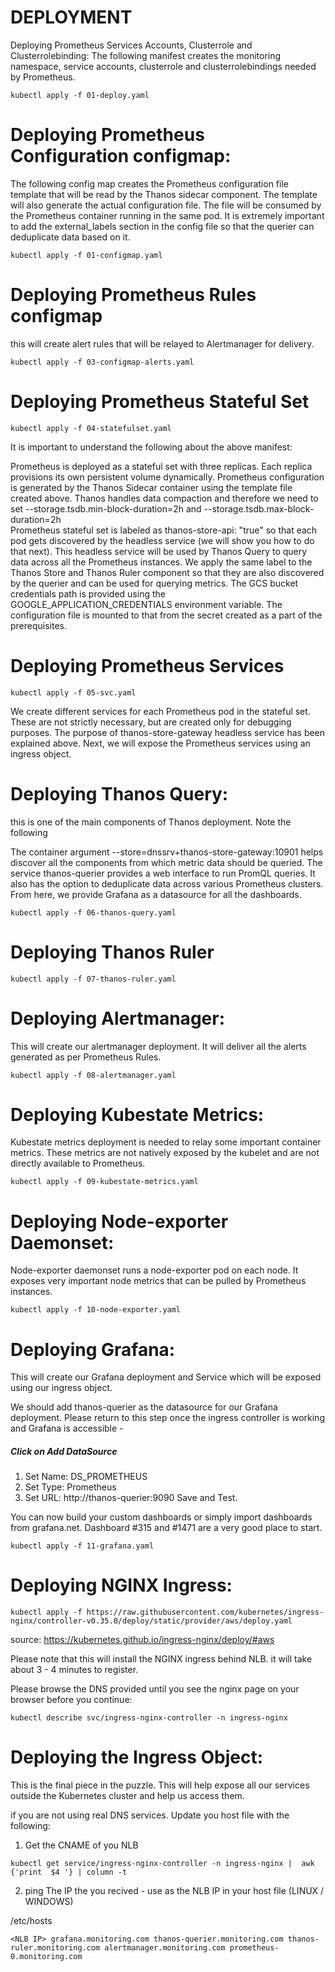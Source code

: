 # DEPLOYMENT 
Deploying Prometheus Services Accounts, Clusterrole and Clusterrolebinding: The following manifest creates the monitoring namespace, service accounts, clusterrole and clusterrolebindings needed by Prometheus. 
~~~
kubectl apply -f 01-deploy.yaml
~~~

# Deploying Prometheus Configuration configmap: 
The following config map creates the Prometheus configuration file template that will be read by the Thanos sidecar component. The template will also generate the actual configuration file. The file will be consumed by the Prometheus container running in the same pod. It is extremely important to add the external_labels section in the config file so that the querier can deduplicate data based on it.

~~~
kubectl apply -f 01-configmap.yaml
~~~

# Deploying Prometheus Rules configmap
this will create alert rules that will be relayed to Alertmanager for delivery.

~~~
kubectl apply -f 03-configmap-alerts.yaml
~~~

# Deploying Prometheus Stateful Set

~~~
kubectl apply -f 04-statefulset.yaml
~~~

It is important to understand the following about the above manifest:

Prometheus is deployed as a stateful set with three replicas. Each replica provisions its own persistent volume dynamically. 
Prometheus configuration is generated by the Thanos Sidecar container using the template file created above.
Thanos handles data compaction and therefore we need to set --storage.tsdb.min-block-duration=2h and --storage.tsdb.max-block-duration=2h  
Prometheus stateful set is labeled as thanos-store-api: "true" so that each pod gets discovered by the headless service (we will show you how to do that next). This headless service will be used by Thanos Query to query data across all the Prometheus instances. 
We apply the same label to the Thanos Store and Thanos Ruler component so that they are also discovered by the querier and can be used for querying metrics. 
The GCS bucket credentials path is provided using the GOOGLE_APPLICATION_CREDENTIALS environment variable. The configuration file is mounted to that from the secret created as a part of the prerequisites. 


# Deploying Prometheus Services
~~~
kubectl apply -f 05-svc.yaml
~~~

We create different services for each Prometheus pod in the stateful set. These are not strictly necessary, but are created only for debugging purposes. The purpose of thanos-store-gateway headless service has been explained above. Next, we will expose the Prometheus services using an ingress object. 


# Deploying Thanos Query: 
this is one of the main components of Thanos deployment. Note the following

The container argument --store=dnssrv+thanos-store-gateway:10901 helps discover all the components from which metric data should be queried.
The service thanos-querier provides a web interface to run PromQL queries. It also has the option to deduplicate data across various Prometheus clusters. 
From here, we provide Grafana as a datasource for all the dashboards.

~~~
kubectl apply -f 06-thanos-query.yaml
~~~

# Deploying Thanos Ruler
~~~
kubectl apply -f 07-thanos-ruler.yaml
~~~

# Deploying Alertmanager: 
This will create our alertmanager deployment. It will deliver all the alerts generated as per Prometheus Rules.

~~~
kubectl apply -f 08-alertmanager.yaml
~~~

# Deploying Kubestate Metrics:
Kubestate metrics deployment is needed to relay some important container metrics. These metrics are not natively exposed by the kubelet and are not directly available to Prometheus.

~~~
kubectl apply -f 09-kubestate-metrics.yaml
~~~

# Deploying Node-exporter Daemonset:
Node-exporter daemonset runs a node-exporter pod on each node. It exposes very important node metrics that can be pulled by Prometheus instances. 

~~~
kubectl apply -f 10-node-exporter.yaml
~~~

# Deploying Grafana: 
This will create our Grafana deployment and Service which will be exposed using our ingress object. 

We should add thanos-querier as the datasource for our Grafana deployment. Please return to this step once the ingress controller is working and Grafana is accessible - 

##### Click on Add DataSource
1. Set Name: DS_PROMETHEUS 
2. Set Type: Prometheus 
3. Set URL: http://thanos-querier:9090
Save and Test. 

You can now build your custom dashboards or simply import dashboards from grafana.net. Dashboard #315 and #1471 are a very good place to start. 


~~~
kubectl apply -f 11-grafana.yaml
~~~


# Deploying NGINX Ingress: 
~~~
kubectl apply -f https://raw.githubusercontent.com/kubernetes/ingress-nginx/controller-v0.35.0/deploy/static/provider/aws/deploy.yaml
~~~
source: https://kubernetes.github.io/ingress-nginx/deploy/#aws

Please note that this will install the NGINX ingress behind NLB. it will take about 3 - 4 minutes to register.

Please browse the DNS provided until you see the nginx page on your browser before you continue:
~~~
kubectl describe svc/ingress-nginx-controller -n ingress-nginx
~~~


# Deploying the Ingress Object: 
This is the final piece in the puzzle. This will help expose all our services outside the Kubernetes cluster and help us access them. 

if you are not using real DNS services.
Update you host file with the following:

1. Get the CNAME of you NLB 
~~~
kubectl get service/ingress-nginx-controller -n ingress-nginx |  awk {'print  $4 '} | column -t
~~~
2. ping <CNAME>
The IP the you recived - use as the NLB IP in your host file (LINUX / WINDOWS)

/etc/hosts
~~~
<NLB IP> grafana.monitoring.com thanos-querier.monitoring.com thanos-ruler.monitoring.com alertmanager.monitoring.com prometheus-0.monitoring.com
~~~



